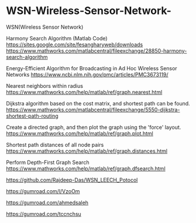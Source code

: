 # WSN-Wireless-Sensor-Network-
WSN(Wireless Sensor Network)

Harmony Search Algorithm (Matlab Code) 
https://sites.google.com/site/fesangharyweb/downloads
https://www.mathworks.com/matlabcentral/fileexchange/28850-harmony-search-algorithm

Energy-Efficient Algorithm for Broadcasting in Ad Hoc Wireless Sensor Networks
https://www.ncbi.nlm.nih.gov/pmc/articles/PMC3673119/

Nearest neighbors within radius
https://www.mathworks.com/help/matlab/ref/graph.nearest.html


 Dijkstra algorithm based on the cost matrix, and shortest path can be found.
 https://www.mathworks.com/matlabcentral/fileexchange/5550-dijkstra-shortest-path-routing

Create a directed graph, and then plot the graph using the 'force' layout.
https://www.mathworks.com/help/matlab/ref/graph.plot.html


Shortest path distances of all node pairs
https://www.mathworks.com/help/matlab/ref/graph.distances.html

Perform Depth-First Graph Search
https://www.mathworks.com/help/matlab/ref/graph.dfsearch.html

https://github.com/Rajdeep-Das/WSN_LEECH_Potocol

https://gumroad.com/l/VzoOm


https://gumroad.com/ahmedsaleh

https://gumroad.com/tccnchsu
